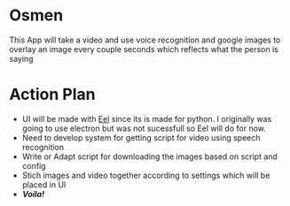 # Osmen
This App will take a video and use voice recognition and google images to overlay an image every couple seconds which reflects what the person is saying

# Action Plan
- UI will be made with [Eel](https://pypi.org/project/Eel/) since its is made for python. I originally was going to use electron but was not sucessfull so Eel will do for now.
- Need to develop system for getting script for video using speech recognition
- Write or Adapt script for downloading the images based on script and config
- Stich images and video together according to settings which will be placed in UI
- ***Voila!***

